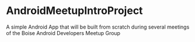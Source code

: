 # AndroidMeetupIntroProject
A simple Android App that will be built from scratch during several meetings of the Boise Android Developers Meetup Group
